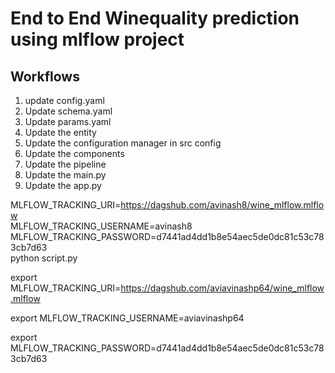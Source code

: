 # End to End Winequality prediction using mlflow project

## Workflows

1. update config.yaml
2. Update schema.yaml
3. Update params.yaml
4. Update the entity
5. Update the configuration manager in src config
6. Update the components
7. Update the pipeline
8. Update the main.py
9. Update the app.py



MLFLOW_TRACKING_URI=https://dagshub.com/avinash8/wine_mlflow.mlflow \
MLFLOW_TRACKING_USERNAME=avinash8 \
MLFLOW_TRACKING_PASSWORD=d7441ad4dd1b8e54aec5de0dc81c53c783cb7d63 \
python script.py


export MLFLOW_TRACKING_URI=https://dagshub.com/aviavinashp64/wine_mlflow.mlflow

export MLFLOW_TRACKING_USERNAME=aviavinashp64

export MLFLOW_TRACKING_PASSWORD=d7441ad4dd1b8e54aec5de0dc81c53c783cb7d63
